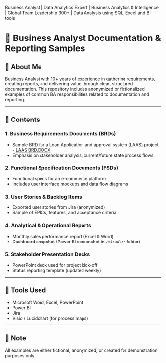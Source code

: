 
Business Analyst | Data Analytics Expert | Business Analytics &amp; Intelligence | Global Team Leadership 300+ | Data Analysis using SQL, Excel and BI tools 
# 🧾 Business Analyst Documentation & Reporting Samples

## 👋 About Me
Business Analyst with 10+ years of experience in gathering requirements, creating reports, and delivering value through clear, structured documentation. This repository includes anonymized or fictionalized examples of common BA responsibilities related to documentation and reporting.

---

## 📂 Contents

### 1. Business Requirements Documents (BRDs)
- Sample BRD for a Loan Application and approval system (LAAS) project - [LAAS BRD.DOCX](https://github.com/SREEJITA-MAJUMDER/SREEJITA-S-PROJECT-PORTFOLIO/raw/main/LAAS-Business%20Requirement%20Document.docx)
- Emphasis on stakeholder analysis, current/future state process flows

### 2. Functional Specification Documents (FSDs)
- Functional specs for an e-commerce platform
- Includes user interface mockups and data flow diagrams

### 3. User Stories & Backlog Items
- Exported user stories from Jira (anonymized)
- Sample of EPICs, features, and acceptance criteria

### 4. Analytical & Operational Reports
- Monthly sales performance report (Excel & Word)
- Dashboard snapshot (Power BI screenshot in `/visuals/` folder)

### 5. Stakeholder Presentation Decks
- PowerPoint deck used for project kick-off
- Status reporting template (updated weekly)

---

## 📌 Tools Used
- Microsoft Word, Excel, PowerPoint
- Power BI
- Jira
- Visio / Lucidchart (for process maps)

---

## 📎 Note
All examples are either fictional, anonymized, or created for demonstration purposes only.
